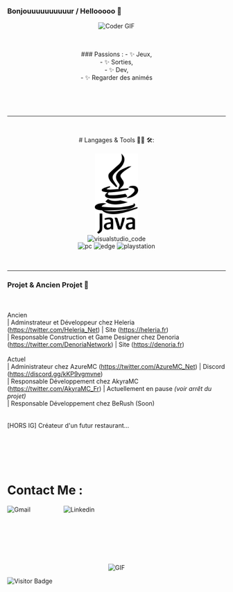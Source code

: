 ### Bonjouuuuuuuuuur / Hellooooo 👋
<p  align="center"><img src="https://media.giphy.com/media/SWoSkN6DxTszqIKEqv/giphy.gif" alt="Coder GIF" width="500" height="400">
<p align="center">
 <br>
 </br>
### Passions :
- ✨ Jeux, <br>
- ✨ Sorties,<br>
- ✨ Dev,<br>
- ✨ Regarder des animés<br>
 </p>
<br>
<br>
<br>

---------------------------------
<br>
<p align="center">
# Langages & Tools 👨‍💻 🛠:
<br>
</br>
<img src="https://github.com/Xx-Ashutosh-xX/Xx-Ashutosh-xX/blob/master/assets/icons/java.png" alt="java"  width="100" hight="50">
<br>
<img src="https://github.com/Xx-Ashutosh-xX/Xx-Ashutosh-xX/blob/master/assets/icons/visualstudio_code.png" alt="visualstudio_code" width="240" hight="50">
<br>
<img src="https://github.com/Xx-Ashutosh-xX/Xx-Ashutosh-xX/blob/master/assets/icons/pc.png" alt="pc" width="100" hight="50">
<img src="https://github.com/Xx-Ashutosh-xX/Xx-Ashutosh-xX/blob/master/assets/icons/edge.png" alt="edge" width="100" hight="50">
<img src="https://github.com/Xx-Ashutosh-xX/Xx-Ashutosh-xX/blob/master/assets/icons/playstation@3x.png" alt="playstation" width="150" hight="50">
<br>
<br>
</br>
</p>

---------------------------------
### Projet & Ancien Projet 👋
<br><br>
Ancien
<br>
| Adminstrateur et Développeur chez Heleria (https://twitter.com/Heleria_Net) | Site (https://heleria.fr)<br>
| Responsable Construction et Game Designer chez Denoria (https://twitter.com/DenoriaNetwork) | Site (https://denoria.fr)
<br>
<br>
Actuel<br>
| Administrateur chez AzureMC (https://twitter.com/AzureMC_Net) | Discord (https://discord.gg/kKP9vgmvne)<br>
| Responsable Développement chez AkyraMC (https://twitter.com/AkyraMC_Fr) | Actuellement en pause _(voir arrêt du projet)_<br>
| Responsable Développement chez BeRush (Soon)<br>
<br>
<br>
[HORS IG] Créateur d'un futur restaurant...
<br>
<br>
<br>
<br>
<br>
<br>


# Contact Me :

<a href="mailto:paypaldhoom@gmail.com">
 <img align="left" alt="Gmail" width="130" hight="100" src="https://github.com/Xx-Ashutosh-xX/Xx-Ashutosh-xX/blob/master/assets/icons/gmail.png" />
</a>

<a href="https://www.linkedin.com/in/brice-riant-51ba9a200/">
  <img align="left" alt="Linkedin" width="150" hight="100" src="https://github.com/Xx-Ashutosh-xX/Xx-Ashutosh-xX/blob/master/assets/icons/linkedin.png" />
</a>

<br>
<br>
<br>
<br>
<br>
<br>
<br>

<p align="center">
<img hight="300" width="700" alt="GIF" align="center" src="https://github.com/Xx-Ashutosh-xX/Xx-Ashutosh-xX/blob/master/assets/208593.gif">
</p>

![Visitor Badge](https://visitor-badge.laobi.icu/badge?page_id=Dhoomi.Dhoomi)
